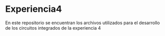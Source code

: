 # Experiencia4

En este repositorio se encuentran los archivos utilizados para el desarrollo de los circuitos integrados de la experiencia 4
